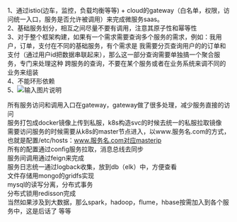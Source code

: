1、通过istio(边车，监控，负载均衡等等) + cloud的gateway（白名单，权限，访问统一入口，服务是否允许被调用）来完成微服务saas。  
2、基础服务划分，相互之间尽量不要有调用，注意其原子性和幂等性  
3、对于整个框架构建，如果有一个需求需要查询多个服务的需求，例如：我用户，订单，支付在不同的基础服务，有个需求是
我需要分页查询用户的的订单和支付（通过用户id把数据串联起来），那么这一部分查询需要单独搞一个聚合服务，专门来处理这种
跨服务的查询，不要在某个服务或者在业务系统来调不同的业务来组装  
4、不能环形依赖  
5、![输入图片说明](https://images.gitee.com/uploads/images/2019/0924/153227_13c5af67_107773.png "粗略架构图.png")

所有服务访问和调用入口在gateway，gateway做了很多处理，减少服务直接的访问   
服务打包成docker镜像上传到私服，k8s构造svc的时候去统一的私服拉取镜像  
需要访问服务的时候需要从k8s的master节点进入，以www.服务名.com的方式，也就是配置/etc/hosts：www.服务名.com对应masterip  
所有的配置通过config服务拉取，消息总线去同步  
服务间调用通过feign来完成  
服务日志统一通过logback收集，放到db（elk）中，方便查看  
文件存储用mongo的gridfs实现  
mysql的读写分离，分布式事务  
分布式锁用redisson完成  
当然如果涉及到大数据，那么spark，hadoop，flume，hbase按需加入到各个服务中，这是后话了
等等



